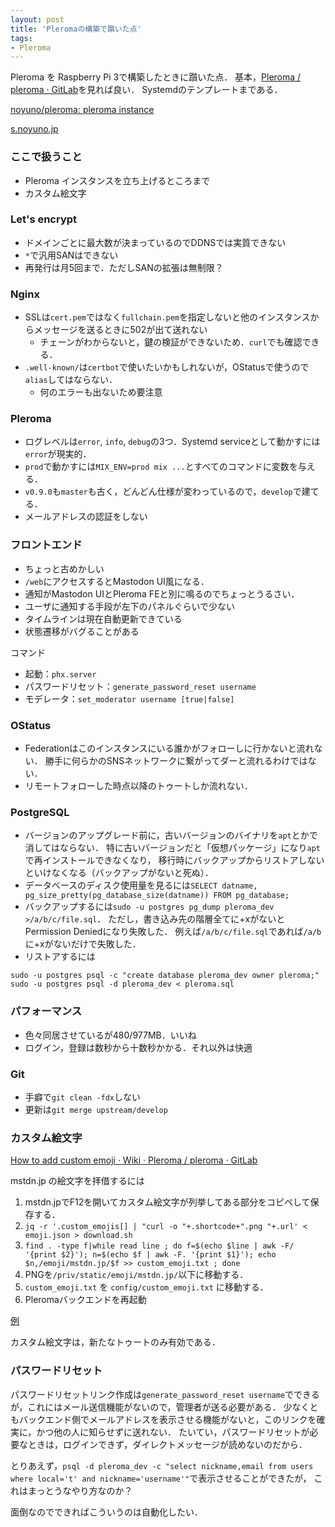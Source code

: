 ```yaml
---
layout: post
title: 'Pleromaの構築で躓いた点'
tags:
- Pleroma
---
```


Pleroma を Raspberry Pi 3で構築したときに躓いた点．
基本，[Pleroma / pleroma · GitLab](https://git.pleroma.social/pleroma/pleroma)を見れば良い．
Systemdのテンプレートまである．

[noyuno/pleroma: pleroma instance](https://github.com/noyuno/pleroma)

[s.noyuno.jp](https://s.noyuno.jp)

### ここで扱うこと

- Pleroma インスタンスを立ち上げるところまで
- カスタム絵文字

### Let's encrypt

- ドメインごとに最大数が決まっているのでDDNSでは実質できない
- `*`で汎用SANはできない
- 再発行は月5回まで．ただしSANの拡張は無制限？

### Nginx

- SSLは`cert.pem`ではなく`fullchain.pem`を指定しないと他のインスタンスからメッセージを送るときに502が出て送れない
    - チェーンがわからないと，鍵の検証ができないため．`curl`でも確認できる．
- `.well-known/`は`certbot`で使いたいかもしれないが，OStatusで使うので`alias`してはならない．
    - 何のエラーも出ないため要注意

### Pleroma

- ログレベルは`error`, `info`, `debug`の3つ．Systemd serviceとして動かすには`error`が現実的．
- `prod`で動かすには`MIX_ENV=prod mix ...`とすべてのコマンドに変数を与える．
- `v0.9.0`も`master`も古く，どんどん仕様が変わっているので，`develop`で建てる．
- メールアドレスの認証をしない

### フロントエンド

- ちょっと古めかしい
- `/web`にアクセスするとMastodon UI風になる．
- 通知がMastodon UIとPleroma FEと別に鳴るのでちょっとうるさい．
- ユーザに通知する手段が左下のパネルぐらいで少ない
- タイムラインは現在自動更新できている
- 状態遷移がバグることがある

コマンド

- 起動：`phx.server`
- パスワードリセット：`generate_password_reset username`
- モデレータ：`set_moderator username [true|false]`

### OStatus

- Federationはこのインスタンスにいる誰かがフォローしに行かないと流れない．
勝手に何らかのSNSネットワークに繋がってダーと流れるわけではない．
- リモートフォローした時点以降のトゥートしか流れない．

### PostgreSQL

- バージョンのアップグレード前に，古いバージョンのバイナリを`apt`とかで消してはならない．
特に古いバージョンだと「仮想パッケージ」になり`apt`で再インストールできなくなり，
移行時にバックアップからリストアしないといけなくなる（バックアップがないと死ぬ）．
- データベースのディスク使用量を見るには`SELECT datname, pg_size_pretty(pg_database_size(datname)) FROM pg_database;`
- バックアップするには`sudo -u postgres pg_dump pleroma_dev >/a/b/c/file.sql`．
ただし，書き込み先の階層全てに+xがないとPermission Deniedになり失敗した．
例えば`/a/b/c/file.sql`であれば`/a/b`に+xがないだけで失敗した．
- リストアするには

~~~
sudo -u postgres psql -c "create database pleroma_dev owner pleroma;"
sudo -u postgres psql -d pleroma_dev < pleroma.sql
~~~

### パフォーマンス

- 色々同居させているが480/977MB．いいね
- ログイン，登録は数秒から十数秒かかる．それ以外は快適

### Git

- 手癖で`git clean -fdx`しない
- 更新は`git merge upstream/develop`

### カスタム絵文字

[How to add custom emoji · Wiki · Pleroma / pleroma · GitLab](https://git.pleroma.social/pleroma/pleroma/wikis/How-to-add-custom-emoji)

mstdn.jp の絵文字を拝借するには

1. mstdn.jpでF12を開いてカスタム絵文字が列挙してある部分をコピペして保存する．
2. `jq -r '.custom_emojis[] | "curl -o "+.shortcode+".png "+.url' < emoji.json > download.sh`
3. `find . -type f|while read line ; do f=$(echo $line | awk -F/ '{print $2}'); n=$(echo $f | awk -F. '{print $1}'); echo $n,/emoji/mstdn.jp/$f >> custom_emoji.txt ; done`
4. PNGを`/priv/static/emoji/mstdn.jp/`以下に移動する．
5. `custom_emoji.txt` を `config/custom_emoji.txt` に移動する．
6. Pleromaバックエンドを再起動

[例](https://s.noyuno.jp/notice/1593)

カスタム絵文字は，新たなトゥートのみ有効である．

### パスワードリセット

パスワードリセットリンク作成は`generate_password_reset username`でできるが，これにはメール送信機能がないので，管理者が送る必要がある．
少なくともバックエンド側でメールアドレスを表示させる機能がないと，このリンクを確実に，かつ他の人に知らせずに送れない．
たいてい，パスワードリセットが必要なときは，ログインできず，ダイレクトメッセージが読めないのだから．

とりあえず，`psql -d pleroma_dev -c "select nickname,email from users where local='t' and nickname='username'"`で表示させることができたが，
これはまっとうなやり方なのか？

面倒なのでできればこういうのは自動化したい．

